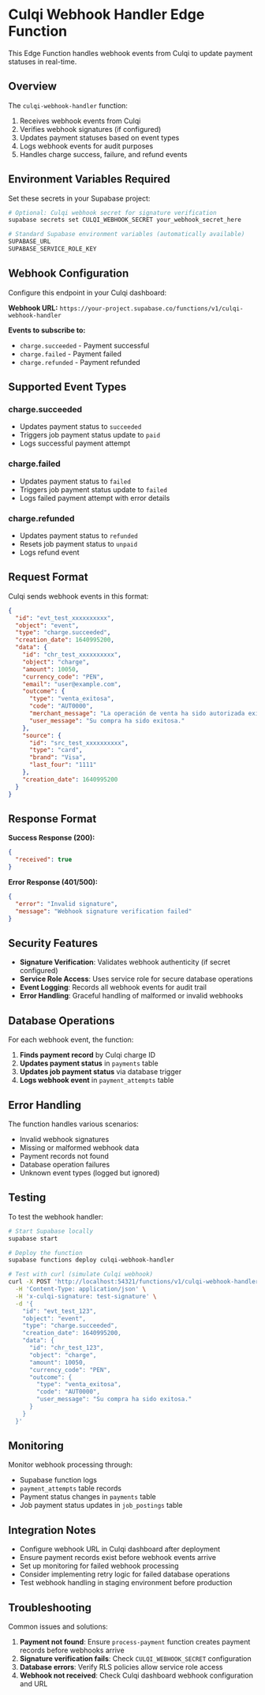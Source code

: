 # Culqi Webhook Handler Edge Function

This Edge Function handles webhook events from Culqi to update payment statuses in real-time.

## Overview

The `culqi-webhook-handler` function:

1. Receives webhook events from Culqi
2. Verifies webhook signatures (if configured)
3. Updates payment statuses based on event types
4. Logs webhook events for audit purposes
5. Handles charge success, failure, and refund events

## Environment Variables Required

Set these secrets in your Supabase project:

```bash
# Optional: Culqi webhook secret for signature verification
supabase secrets set CULQI_WEBHOOK_SECRET your_webhook_secret_here

# Standard Supabase environment variables (automatically available)
SUPABASE_URL
SUPABASE_SERVICE_ROLE_KEY
```

## Webhook Configuration

Configure this endpoint in your Culqi dashboard:

**Webhook URL:** `https://your-project.supabase.co/functions/v1/culqi-webhook-handler`

**Events to subscribe to:**

- `charge.succeeded` - Payment successful
- `charge.failed` - Payment failed
- `charge.refunded` - Payment refunded

## Supported Event Types

### charge.succeeded

- Updates payment status to `succeeded`
- Triggers job payment status update to `paid`
- Logs successful payment attempt

### charge.failed

- Updates payment status to `failed`
- Triggers job payment status update to `failed`
- Logs failed payment attempt with error details

### charge.refunded

- Updates payment status to `refunded`
- Resets job payment status to `unpaid`
- Logs refund event

## Request Format

Culqi sends webhook events in this format:

```json
{
  "id": "evt_test_xxxxxxxxxx",
  "object": "event",
  "type": "charge.succeeded",
  "creation_date": 1640995200,
  "data": {
    "id": "chr_test_xxxxxxxxxx",
    "object": "charge",
    "amount": 10050,
    "currency_code": "PEN",
    "email": "user@example.com",
    "outcome": {
      "type": "venta_exitosa",
      "code": "AUT0000",
      "merchant_message": "La operación de venta ha sido autorizada exitosamente",
      "user_message": "Su compra ha sido exitosa."
    },
    "source": {
      "id": "src_test_xxxxxxxxxx",
      "type": "card",
      "brand": "Visa",
      "last_four": "1111"
    },
    "creation_date": 1640995200
  }
}
```

## Response Format

**Success Response (200):**

```json
{
  "received": true
}
```

**Error Response (401/500):**

```json
{
  "error": "Invalid signature",
  "message": "Webhook signature verification failed"
}
```

## Security Features

- **Signature Verification**: Validates webhook authenticity (if secret configured)
- **Service Role Access**: Uses service role for secure database operations
- **Event Logging**: Records all webhook events for audit trail
- **Error Handling**: Graceful handling of malformed or invalid webhooks

## Database Operations

For each webhook event, the function:

1. **Finds payment record** by Culqi charge ID
2. **Updates payment status** in `payments` table
3. **Updates job payment status** via database trigger
4. **Logs webhook event** in `payment_attempts` table

## Error Handling

The function handles various scenarios:

- Invalid webhook signatures
- Missing or malformed webhook data
- Payment records not found
- Database operation failures
- Unknown event types (logged but ignored)

## Testing

To test the webhook handler:

```bash
# Start Supabase locally
supabase start

# Deploy the function
supabase functions deploy culqi-webhook-handler

# Test with curl (simulate Culqi webhook)
curl -X POST 'http://localhost:54321/functions/v1/culqi-webhook-handler' \
  -H 'Content-Type: application/json' \
  -H 'x-culqi-signature: test-signature' \
  -d '{
    "id": "evt_test_123",
    "object": "event",
    "type": "charge.succeeded",
    "creation_date": 1640995200,
    "data": {
      "id": "chr_test_123",
      "object": "charge",
      "amount": 10050,
      "currency_code": "PEN",
      "outcome": {
        "type": "venta_exitosa",
        "code": "AUT0000",
        "user_message": "Su compra ha sido exitosa."
      }
    }
  }'
```

## Monitoring

Monitor webhook processing through:

- Supabase function logs
- `payment_attempts` table records
- Payment status changes in `payments` table
- Job payment status updates in `job_postings` table

## Integration Notes

- Configure webhook URL in Culqi dashboard after deployment
- Ensure payment records exist before webhook events arrive
- Set up monitoring for failed webhook processing
- Consider implementing retry logic for failed database operations
- Test webhook handling in staging environment before production

## Troubleshooting

Common issues and solutions:

1. **Payment not found**: Ensure `process-payment` function creates payment records before webhooks arrive
2. **Signature verification fails**: Check `CULQI_WEBHOOK_SECRET` configuration
3. **Database errors**: Verify RLS policies allow service role access
4. **Webhook not received**: Check Culqi dashboard webhook configuration and URL
